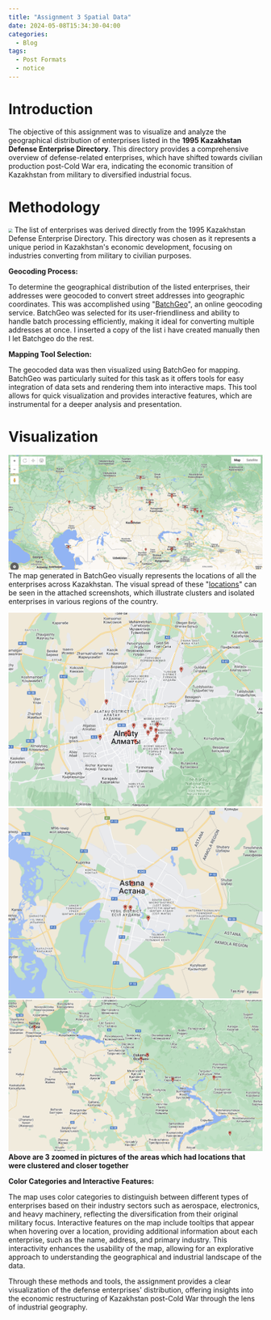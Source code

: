 ```yaml
---
title: "Assignment 3 Spatial Data"
date: 2024-05-08T15:34:30-04:00
categories:
  - Blog
tags:
  - Post Formats
  - notice
---
```


# Introduction

The objective of this assignment was to visualize and analyze the geographical distribution of enterprises listed in the **1995 Kazakhstan Defense Enterprise Directory**. This directory provides a comprehensive overview of defense-related enterprises, which have shifted towards civilian production post-Cold War era, indicating the economic transition of Kazakhstan from military to diversified industrial focus.

# Methodology
<img src="/assets/list.png" style="zoom:50%"/>
The list of enterprises was derived directly from the 1995 Kazakhstan Defense Enterprise Directory. This directory was chosen as it represents a unique period in Kazakhstan's economic development, focusing on industries converting from military to civilian purposes.

**Geocoding Process:**

To determine the geographical distribution of the listed enterprises, their addresses were geocoded to convert street addresses into geographic coordinates. This was accomplished using "[BatchGeo](https://www.batchgeo.com/)", an online geocoding service. BatchGeo was selected for its user-friendliness and ability to handle batch processing efficiently, making it ideal for converting multiple addresses at once. I inserted a copy of the list i have created manually then I let Batchgeo do the rest.

**Mapping Tool Selection:**

The geocoded data was then visualized using BatchGeo for mapping. BatchGeo was particularly suited for this task as it offers tools for easy integration of data sets and rendering them into interactive maps. This tool allows for quick visualization and provides interactive features, which are instrumental for a deeper analysis and presentation.

# Visualization

![map](/assets/images/map.png)
The map generated in BatchGeo visually represents the locations of all the enterprises across Kazakhstan. The visual spread of these "[locations](https://batchgeo.com/map/419186e7ef523cf92be0d002ce43ae7c)" can be seen in the attached screenshots, which illustrate clusters and isolated enterprises in various regions of the country.

![zoomed](/assets/images/zoomed.png)
![zoomed2](/assets/images/zoomed2.png)
![zoomed3](/assets/images/zoomed3.png)
**Above are 3 zoomed in pictures of the areas which had locations that were clustered and closer together**

**Color Categories and Interactive Features:**

The map uses color categories to distinguish between different types of enterprises based on their industry sectors such as aerospace, electronics, and heavy machinery, reflecting the diversification from their original military focus. Interactive features on the map include tooltips that appear when hovering over a location, providing additional information about each enterprise, such as the name, address, and primary industry. This interactivity enhances the usability of the map, allowing for an explorative approach to understanding the geographical and industrial landscape of the data.

Through these methods and tools, the assignment provides a clear visualization of the defense enterprises' distribution, offering insights into the economic restructuring of Kazakhstan post-Cold War through the lens of industrial geography.

